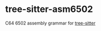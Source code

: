 # tree-sitter-asm6502

C64 6502 assembly grammar for
[tree-sitter](https://github.com/tree-sitter/tree-sitter)
